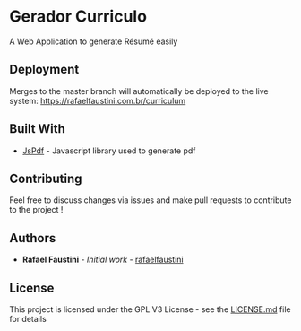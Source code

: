 # Gerador Curriculo

A Web Application to generate Résumé easily

## Deployment

Merges to the master branch will automatically be deployed to the live system:
https://rafaelfaustini.com.br/curriculum

## Built With

* [JsPdf](https://github.com/MrRio/jsPDF) - Javascript library used to generate pdf

## Contributing

Feel free to discuss changes via issues and make pull requests to contribute to the project !

## Authors

* **Rafael Faustini** - *Initial work* - [rafaelfaustini](https://github.com/rafaelfaustini)

## License

This project is licensed under the GPL V3 License - see the [LICENSE.md](LICENSE.md) file for details
